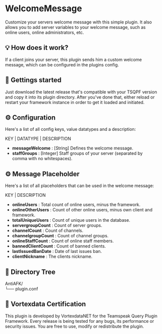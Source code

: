 # WelcomeMessage
Customize your servers welcome message with this simple plugin. It also allows you to add server variables to your welcome message, such as online users, online administrators, etc.

## 💡 How does it work?

If a client joins your server, this plugin sends him a custom welcome message, which can be configured in the plugins config.

## 🚀 Gettings started

Just download the latest release that's compatible with your TSQPF version and copy it into its plugin directory. After you've done that, either reload or restart your framework instance in order to get it loaded and initiated.

## ⚙️ Configuration

Here's a list of all config keys, value datatypes and a description:

KEY | DATATYPE | DESCRIPTION

- **messageWelcome** : [String] Defines the welcome message.
- **staffGroups** : [Integer] Staff groups of your server (separated by comma with no whitespaces).

## ⚙️ Message Placeholder

Here's a list of all placeholders that can be used in the welcome message:

KEY | DESCRIPTION

- **onlineUsers** : Total count of online users, minus the framework.
- **onlineOtherUsers** : Count of other online users, minus own client and framework.
- **totalUniqueUsers** : Count of unique users in the database.
- **servergroupCount** : Count of server groups.
- **channelCount** : Count of channels.
- **channelgroupCount** : Count of channel groups.
- **onlineStaffCount** : Count of online staff members.
- **bannedClientCount** : Count of banned clients.
- **lastIssuedBanDate** : Date of last issues ban.
- **clientNickname** : The clients nickname.


## 📁 Directory Tree

AntiAFK/<br>
└── plugin.conf<br>

## 📜 Vortexdata Certification

This plugin is developed by VortexdataNET for the Teamspeak Query Plugin Framework. Every release is being tested for any bugs, its performance or security issues. You are free to use, modify or redistribute the plugin.
